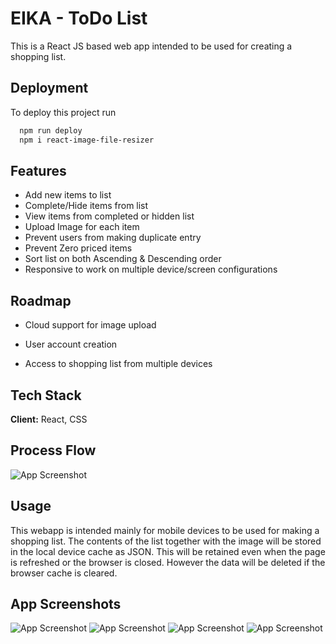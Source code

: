 
# EIKA - ToDo List

This is a React JS based web app intended to be used for creating a shopping list.


## Deployment

To deploy this project run

```bash
  npm run deploy
  npm i react-image-file-resizer
```


## Features

- Add new items to list
- Complete/Hide items from list
- View items from completed or hidden list
- Upload Image for each item
- Prevent users from making duplicate entry
- Prevent Zero priced items
- Sort list on both Ascending & Descending order
- Responsive to work on multiple device/screen configurations

## Roadmap

- Cloud support for image upload

- User account creation

- Access to shopping list from multiple devices


## Tech Stack

**Client:** React, CSS




## Process Flow

![App Screenshot](https://i.ibb.co/qnhpQcP/flowchart.png)






## Usage

This webapp is intended mainly for mobile devices to be used for making a shopping list. The contents of the list together with the image will be stored in the local device cache as JSON. This will be retained even when the page is refreshed or the browser is closed. However the data will be deleted if the browser cache is cleared.

## App Screenshots

![App Screenshot](https://i.ibb.co/ssd0NMv/welcome.jpg)
![App Screenshot](https://i.ibb.co/Gdf0tdR/inputform.jpg)
![App Screenshot](https://i.ibb.co/xLmk9Wx/viewlist.jpg)
![App Screenshot](https://i.ibb.co/hyjrKgF/completeditem.jpg)
